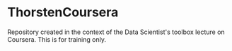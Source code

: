 # ThorstenCoursera
Repository created in the context of the Data Scientist's toolbox lecture on Coursera. This is for training only.
